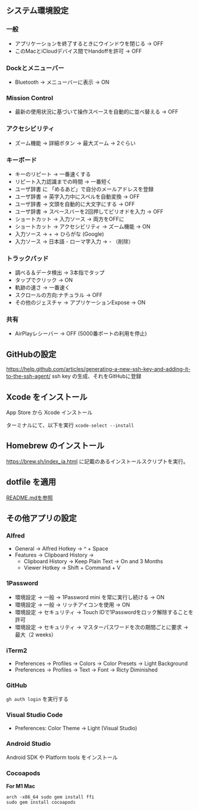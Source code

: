 ## システム環境設定

### 一般

- アプリケーションを終了するときにウインドウを閉じる -> OFF
- このMacとiCloudデバイス間でHandoffを許可 -> OFF

### Dockとメニューバー

- Bluetooth -> メニューバーに表示 -> ON

### Mission Control

- 最新の使用状況に基づいて操作スペースを自動的に並べ替える -> OFF

### アクセシビリティ

- ズーム機能 -> 詳細ボタン -> 最大ズーム -> 2ぐらい

### キーボード

- キーのリピート -> 一番速くする
- リピート入力認識までの時間 -> 一番短く
- ユーザ辞書 に 「めるあど」で自分のメールアドレスを登録
- ユーザ辞書 -> 英字入力中にスペルを自動変換 -> OFF
- ユーザ辞書 -> 文頭を自動的に大文字にする -> OFF
- ユーザ辞書 -> スペースバーを2回押してピリオドを入力 -> OFF
- ショートカット -> 入力ソース -> 両方をOFFに
- ショートカット -> アクセシビリティ -> ズーム機能 -> ON
- 入力ソース -> + -> ひらがな (Google)
- 入力ソース -> 日本語 - ローマ字入力 -> - （削除）

### トラックパッド

- 調べる＆データ検出 -> 3本指でタップ
- タップでクリック -> ON
- 軌跡の速さ -> 一番速く
- スクロールの方向:ナチュラル -> OFF
- その他のジェスチャ -> アプリケーションExpose -> ON

### 共有

- AirPlayレシーバー -> OFF (5000番ポートの利用を停止)

## GitHubの設定

https://help.github.com/articles/generating-a-new-ssh-key-and-adding-it-to-the-ssh-agent/
ssh key の生成、それをGitHubに登録

## Xcode をインストール

App Store から Xcode インストール

ターミナルにて、以下を実行
`xcode-select --install`

## Homebrew のインストール

https://brew.sh/index_ja.html に記載のあるインストールスクリプトを実行。

## dotfile を適用

[README.mdを参照](../README.md)

## その他アプリの設定

### Alfred

- General -> Alfred Hotkey -> ^ + Space
- Features -> Clipboard History ->
    - Clipboard History -> Keep Plain Text -> On and 3 Months
    - Viewer Hotkey -> Shift + Command + V

### 1Password

- 環境設定 -> 一般 -> 1Password mini を常に実行し続ける -> ON
- 環境設定 -> 一般 -> リッチアイコンを使用 -> ON
- 環境設定 -> セキュリティ -> Touch IDで1Passwordをロック解除することを許可
- 環境設定 -> セキュリティ -> マスターパスワードを次の期間ごとに要求 -> 最大（2 weeks）

### iTerm2

- Preferences -> Profiles -> Colors -> Color Presets -> Light Background
- Preferences -> Profiles -> Text -> Font -> Ricty Diminished

### GitHub

`gh auth login` を実行する

### Visual Studio Code

- Preferences: Color Theme -> Light (Visual Studio)

### Android Studio

Android SDK や Platform tools をインストール

### Cocoapods

**For M1 Mac**

```
arch -x86_64 sudo gem install ffi
sudo gem install cocoapods
```
